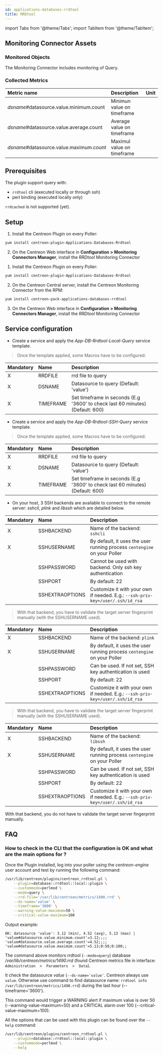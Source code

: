 ```yaml
---
id: applications-databases-rrdtool
title: RRDtool
---
```

import Tabs from '@theme/Tabs';
import TabItem from '@theme/TabItem';


## Monitoring Connector Assets

### Monitored Objects

The Monitoring Connector includes monitoring of Query.

### Collected Metrics

<Tabs groupId="sync">
<TabItem value="Query" label="Query">

| Metric name                                  | Description                | Unit |
| :------------------------------------------- | :------------------------- | :--- |
| *dsname*#datasource.value.minimum.count      | Minimun value on timeframe |      |
| *dsname*#datasource.value.average.count      | Average value on timeframe |      |
| *dsname*#datasource.value.maximum.count      | Maximul value on timeframe |      |

</TabItem>
</Tabs>

## Prerequisites

The plugin support query with:

* ```rrdtool``` cli (executed locally or through ssh)
* perl binding (executed locally only)

```rrdcached``` is not supported (yet). 

## Setup

<Tabs groupId="sync">
<TabItem value="Online License" label="Online License">

1. Install the Centreon Plugin on every Poller:

```bash
yum install centreon-plugin-Applications-Databases-Rrdtool
```

2. On the Centreon Web interface in **Configuration > Monitoring Connectors Manager**, install the *RRDtool* Monitoring Connector

</TabItem>
<TabItem value="Offline License" label="Offline License">

1. Install the Centreon Plugin on every Poller:

```bash
yum install centreon-plugin-Applications-Databases-Rrdtool
```

2. On the Centreon Central server, install the Centreon Monitoring Connector from the RPM:

```bash
yum install centreon-pack-applications-databases-rrdtool
```

3. On the Centreon Web interface in **Configuration > Monitoring Connectors Manager**, install the *RRDtool* Monitoring Connector

</TabItem>
</Tabs>

## Service configuration 

<Tabs groupId="sync">
<TabItem value="Local" label="Local">

* Create a service and apply the *App-DB-Rrdtool-Local-Query* service template.

> Once the template applied, some Macros have to be configured:

| Mandatory | Name      | Description                                                                   |
| :-------- | :-------- | :---------------------------------------------------------------------------- |
| X         | RRDFILE   | rrd file to query                                                             |
| X         | DSNAME    | Datasource to query (Default: 'value')                                        |
| X         | TIMEFRAME | Set timeframe in seconds (E.g '3600' to check last 60 minutes) (Default: 600) |

</TabItem>
<TabItem value="SSH" label="SSH">

* Create a service and apply the *App-DB-Rrdtool-SSH-Query* service template.

> Once the template applied, some Macros have to be configured:

| Mandatory | Name      | Description                                                                   |
| :-------- | :-------- | :---------------------------------------------------------------------------- |
| X         | RRDFILE   | rrd file to query                                                             |
| X         | DSNAME    | Datasource to query (Default: 'value')                                        |
| X         | TIMEFRAME | Set timeframe in seconds (E.g '3600' to check last 60 minutes) (Default: 600) |

* On your host, 3 SSH backends are available to connect to the remote server: *sshcli*, *plink* and *libssh* which are detailed below.

</TabItem>
<TabItem value="sshcli backend" label="sshcli backend">

| Mandatory   | Name            | Description                                                                                 |
| :---------- | :-------------- | :------------------------------------------------------------------------------------------ |
| X           | SSHBACKEND      | Name of the backend: ```sshcli```                                                           |
| X           | SSHUSERNAME     | By default, it uses the user running process ```centengine``` on your Poller                |
|             | SSHPASSWORD     | Cannot be used with backend. Only ssh key authentication                                    |
|             | SSHPORT         | By default: 22                                                                              |
|             | SSHEXTRAOPTIONS | Customize it with your own if needed. E.g.: ```--ssh-priv-key=/user/.ssh/id_rsa```          |

> With that backend, you have to validate the target server fingerprint manually (with the SSHUSERNAME used).

</TabItem>
<TabItem value="plink backend" label="plink backend">

| Mandatory   | Name            | Description                                                                                 |
| :---------- | :-------------- | :------------------------------------------------------------------------------------------ |
| X           | SSHBACKEND      | Name of the backend: ```plink```                                                            |
| X           | SSHUSERNAME     | By default, it uses the user running process ```centengine``` on your Poller                |
|             | SSHPASSWORD     | Can be used. If not set, SSH key authentication is used                                     |
|             | SSHPORT         | By default: 22                                                                              |
|             | SSHEXTRAOPTIONS | Customize it with your own if needed. E.g.: ```--ssh-priv-key=/user/.ssh/id_rsa```          |

> With that backend, you have to validate the target server fingerprint manually (with the SSHUSERNAME used).

</TabItem>
<TabItem value="libssh backend (default)" label="libssh backend (default)">

| Mandatory   | Name            | Description                                                                                 |
| :---------- | :-------------- | :------------------------------------------------------------------------------------------ |
| X           | SSHBACKEND      | Name of the backend: ```libssh```                                                           |
| X           | SSHUSERNAME     | By default, it uses the user running process ```centengine``` on your Poller                |
|             | SSHPASSWORD     | Can be used. If not set, SSH key authentication is used                                     |
|             | SSHPORT         | By default: 22                                                                              |
|             | SSHEXTRAOPTIONS | Customize it with your own if needed. E.g.: ```--ssh-priv-key=/user/.ssh/id_rsa```          |

With that backend, you do not have to validate the target server fingerprint manually.

</TabItem>
</Tabs>

## FAQ

### How to check in the CLI that the configuration is OK and what are the main options for ?

Once the Plugin installed, log into your poller using the *centreon-engine* user account and test by running the following command:

```bash
/usr/lib/centreon/plugins/centreon_rrdtool.pl \
    --plugin=database::rrdtool::local::plugin \
    --custommode=perlmod \
    --mode=query \
    --rrd-file='/var/lib/centreon/metrics/1490.rrd' \
    --ds-name='value' \
    --timeframe='3600' \
    --warning-value-maximum=50 \
    --critical-value-maximum=100
```

Output example:
```
OK: datasource 'value': 3.12 (min), 4.52 (avg), 5.13 (max) | 'value#datasource.value.minimum.count'=3.12;;;; 'value#datasource.value.average.count'=4.52;;;; 'value#datasource.value.maximum.count'=5.13;0:50;0:100;;
```

The command above monitors rrdtool (```--mode=query```) database */var/lib/centreon/metrics/1490.rrd* (found Centreon metrics file in interface: ```Administration  >  Parameters  >  Data```).

It check the datasource *value* (```--ds-name='value'```. Centreon always use ```value```. Otherwise use command to find datasource name: ```rrdtool info /var/lib/centreon/metrics/1490.rrd```) during the last hour (--timeframe='3600').

This command would trigger a WARNING alert if maximum value is over 50 (--warning-value-maximum=50) and a CRITICAL alarm over 100 (--critical-value-maximum=100).

All the options that can be used with this plugin can be found over the ```--help``` command:

```bash
/usr/lib/centreon/plugins/centreon_rrdtool.pl \
    --plugin=database::rrdtool::local::plugin \
    --custommode=perlmod \
    --help
```
